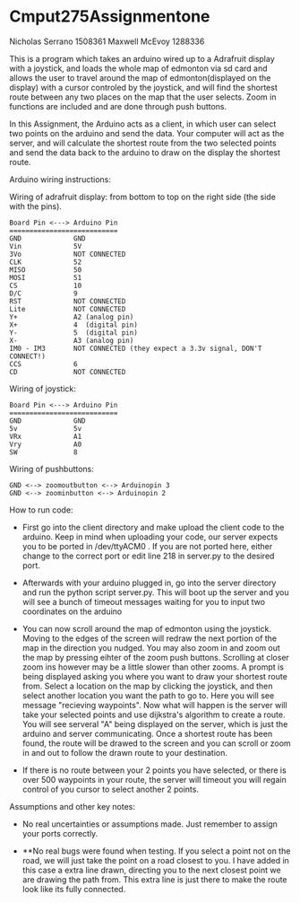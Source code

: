 # Cmput275Assignmentone
Nicholas Serrano 1508361
Maxwell McEvoy 1288336

This is a program which takes an arduino wired up to a Adrafruit display with a joystick, and loads the whole map of edmonton via sd card and allows the user to travel around the map of edmonton(displayed on the display) with a cursor controled by the joystick, and will find the shortest route between any two places on the map that the user selects. Zoom in functions are included and are done through push buttons.

In this Assignment, the Arduino acts as a client, in which user can select two points on the arduino and send the data. Your computer will act as the server, and will calculate the shortest route from the two selected points and send the data back to the arduino to draw on the display the shortest route.

Arduino wiring instructions:
 
 Wiring of adrafruit display: from bottom to top on the right side (the side with the pins).

    Board Pin <---> Arduino Pin
    ===========================
    GND             GND
    Vin             5V
    3Vo             NOT CONNECTED
    CLK             52
    MISO            50
    MOSI            51
    CS              10
    D/C             9
    RST             NOT CONNECTED
    Lite            NOT CONNECTED
    Y+              A2 (analog pin)
    X+              4  (digital pin)
    Y-              5  (digital pin)
    X-              A3 (analog pin)
    IM0 - IM3       NOT CONNECTED (they expect a 3.3v signal, DON'T CONNECT!)
    CCS             6
    CD              NOT CONNECTED
    
 Wiring of joystick:
 
    Board Pin <---> Arduino Pin
    ===========================
    GND             GND
    5v              5v
    VRx             A1
    Vry             A0
    SW              8
    
 Wiring of pushbuttons:
 
    GND <--> zoomoutbutton <--> Arduinopin 3
    GND <--> zoominbutton <--> Arduinopin 2

How to run code:

- First go into the client directory and make upload the client code to the arduino.
  Keep in mind when uploading your code, our server expects you to be ported in
  /dev/ttyACM0 . If you are not ported here, either change to the correct port or edit
  line 218 in server.py to the desired port.

- Afterwards with your arduino plugged in, go into the server directory and run the 
  python script server.py. This will boot up the server and you will see a bunch of
  timeout messages waiting for you to input two coordinates on the arduino
  
- You can now scroll around the map of edmonton using the joystick. Moving to the edges 
  of the screen will redraw the next portion of the map in the direction you nudged.
  You may also zoom in and zoom out the map by pressing eihter of the zoom push buttons. 
  Scrolling at closer zoom ins however may be a little slower than other zooms.
  A prompt is being displayed asking you where you want to draw your shortest route from.
  Select a location on the map by clicking the joystick, and then select another location you 
  want the path to go to. Here you will see message "recieving waypoints". Now what will happen 
  is the server will take your selected points and use dijkstra's algorithm to create a route.
  You will see serveral "A" being displayed on the server, which is just the arduino and 
  server communicating. Once a shortest route has been found, the route will be drawed to the 
  screen and you can scroll or zoom in and out to follow the drawn route to your destination.
  
- If there is no route between your 2 points you have selected, or there is over 500 waypoints in 
  your route, the server will timeout you will regain control of you cursor to select another 2 points. 

Assumptions and other key notes:

 - No real uncertainties or assumptions made. Just remember to assign your ports correctly. 
 
 - **No real bugs were found when testing. If you select a point not on the road, we will just 
   take the point on a road closest to you. I have added in this case a extra line drawn, directing 
   you to the next closest point we are drawing the path from. This extra line is just there to make 
   the route look like its fully connected. 
